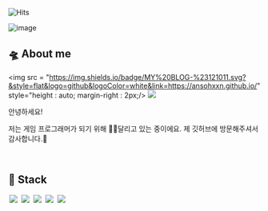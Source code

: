 
<!--방문자 수, 깃허브 팔로워 수-->
![Hits](https://hits.seeyoufarm.com/api/count/incr/badge.svg?url=https%3A%2F%2Fgithub.com%2Fansohxxn&count_bg=%23FFC500&title_bg=%23555555&icon=diaspora.svg&icon_color=%23FFDD00&title=visitors&edge_flat=false)

![image](https://camo.githubusercontent.com/fcdf57ef719540af341e4497e5bba18773723bca6d94ae235fe8ab776e645d8e/68747470733a2f2f6d65646961312e67697068792e636f6d2f6d656469612f6c4a66537a55656631306d377073735766382f67697068792e676966)

## 🛸 About me

<img src = "https://img.shields.io/badge/MY%20BLOG-%23121011.svg?&style=flat&logo=github&logoColor=white&link=https://ansohxxn.github.io/" style="height : auto; margin-right : 2px;/> <img src="https://img.shields.io/badge/YouTube%20-%23FF0000.svg?&style=flat&logo=YouTube&logoColor=white&link=https://www.youtube.com/channel/UCh2PUxXthHJtfnh03z4pV-Q"/>

안녕하세요! 

저는 게임 프로그래머가 되기 위해 🏃‍♀️달리고 있는 중이에요. 제 깃허브에 방문해주셔서 감사합니다.🥰

<br>

## 🚀 Stack

<img src = "https://img.shields.io/badge/-C-black?style=flat&logo=c%2B%2B" style="height : auto; margin-left : 2px; margin-right : 2px;"/> <img src = "https://img.shields.io/badge/-C++-black?style=flat&logo=c%2B%2B" style="height : auto; margin-left : 2px; margin-right : 2px;"/> <img src = "https://img.shields.io/badge/-C%23%20-black?style=flat&logo=C%20Sharp" style="height : auto; margin-left : 2px; margin-right : 2px;"/> <img src="https://img.shields.io/badge/unity%20-%23000000.svg?&style=flat&logo=unity&logoColor=white" style="height : auto; margin-left : 2px; margin-right : 2px;"/> <img src="https://img.shields.io/badge/unreal%20engine%20-%23313131.svg?&style=flat&logo=unreal%20engine&logoColor=white" style="height : auto; margin-left : 2px; margin-right : 2px;"/>

